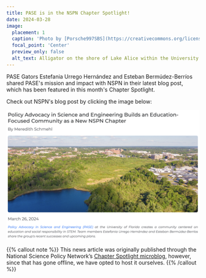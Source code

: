 ```yaml
---
title: PASE is in the NSPN Chapter Spotlight!
date: 2024-03-28
image:
  placement: 1
  caption: 'Photo by [Porsche997SBS](https://creativecommons.org/licenses/by-sa/4.0) via Wikimedia Commons'
  focal_point: 'Center'
  preview_only: false
  alt_text: Alligator on the shore of Lake Alice within the University of Florida campus in Gainesville, Florida (also in picture are two softshell turtles).
---
```


PASE Gators Estefania Urrego Hernández and Esteban Bermúdez-Berríos shared PASE's mission and impact with NSPN in their latest blog post, which has been featured in this month's Chapter Spotlight.

<!--more-->

Check out NSPN's blog post by clicking the image below:

[![Screenshot of NSPN Chapter Spotlight](NSPN-chapter-spotlight.jpg)](https://gator-pase.netlify.app/blog/24-03-28-nspn-eb-eu/)

{{% callout note %}}
This news article was originally published through the National Science Policy Network’s [Chapter Spotlight microblog](https://scipolnetwork.org/nspn?recordId=recPmaQuTEJJ3rKal), however, since that has gone offline, we have opted to host it ourselves.
{{% /callout %}}
